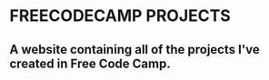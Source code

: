 # FREECODECAMP PROJECTS

## A website containing all of the projects I've created in Free Code Camp.
